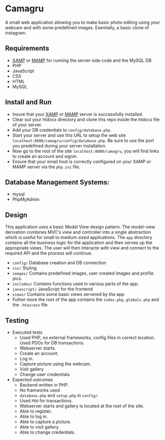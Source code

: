 # Camagru

A small web application allowing you to make basic photo editing using your webcam and with some predefined images.
Esentially, a basic clone of instagram.

## Requirements

- [XAMP](https://www.apachefriends.org/download.html) or [MAMP](https://bitnami.com/stacks/infrastructure) for running the server side code and the MySQL DB 
- PHP
- JavaScript
- CSS
- HTML
- MySQL

## Install and Run 

- Insure that your [XAMP](https://www.apachefriends.org/download.html) or [MAMP](https://bitnami.com/stacks/infrastructure) server is successfully installed.
- Clear out your htdocs directory and clone this repo inside the htdocs file of your server.
- Add your DB credentials to `config/database.php`.
- Start your server and use this URL to setup the web site `localhost:8080/camagru/config/database.php`. Be sure to use the port you predefined during your server installation.
- Now go to the root of the site `localhost:8080/camagru`, you will find links to create an account and signin.
- Ensure that your email host is correctly configured on your XAMP or MAMP server via the `php.ini` file.

## Database Management Systems:
- mysql
- PhpMyAdmin

## Design
This application uses a basic Model View design pattern. The model-view derivation combines MVC's view and controller into a single abstraction which is useful for small to medium sized applications. The `app` directory contains all the business logic for the application and then serves up the appropriate views. The user will then interacte with view and connect to the required API and the process will continue.
- `config/` Database creation and DB connection
- `css/` Styling
- `images/` Contains predefined images, user created images and profile pics.
- `includes/` Contains functions used in various parts of the app.
- `javascript/` JavaScript for the frontend
- `views/` Contains some basic views servered by the app
- Futher more the root of the app contains the `index.php`, `globals.php` and the `.htaccess` file. 

## Testing
- Executed tests
  - Used PHP, no external frameworks, config files in correct location. Used PDOs for DB transactions.
  - Webserver starts.
  - Create an account.
  - Log in.
  - Capture picture using the webcam.
  - Visit gallery
  - Change user credentials.
- Expected outcomes
  - Backend written in PHP.
  - No framworks used
  - `database.php` and `setup.php` in `config/`.
  - Used `PDO` for transactions.
  - Webserver starts and gallery is located at the root of the site.
  - Able to register.
  - Able to log in.
  - Able to capture a picture.
  - Able to visit gallery.
  - Able to change credentials.
